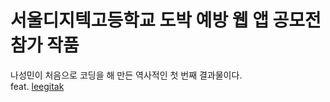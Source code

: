 # 서울디지텍고등학교 도박 예방 웹 앱 공모전 참가 작품
나성민이 처음으로 코딩을 해 만든 역사적인 첫 번째 결과물이다.<br/>
feat. [leegitak](https://github.com/leegitak)
